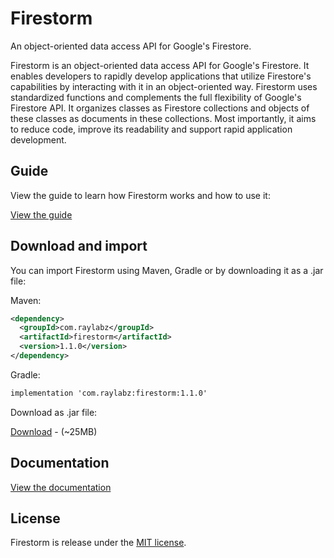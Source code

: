 # Firestorm
An object-oriented data access API for Google's Firestore.

Firestorm is an object-oriented data access API for Google's Firestore. It enables developers to rapidly develop 
applications that utilize Firestore's capabilities by interacting with it in an object-oriented way. Firestorm uses
 standardized functions and complements the full flexibility of Google's Firestore API. It organizes classes as Firestore
  collections and objects of these classes as documents in these collections. Most importantly, it aims to reduce code, 
  improve its readability and support rapid application development.


## Guide

View the guide to learn how Firestorm works and how to use it:

[View the guide](https://raylabz.github.io/Firestorm/)

## Download and import

You can import Firestorm using Maven, Gradle or by downloading it as a .jar file:

Maven:

```xml
<dependency>
  <groupId>com.raylabz</groupId>
  <artifactId>firestorm</artifactId>
  <version>1.1.0</version>
</dependency>
```

Gradle:
```xml
implementation 'com.raylabz:firestorm:1.1.0'
```

Download as .jar file:

[Download](https://github.com/RayLabz/Firestorm/raw/master/jar/Firestorm-1.1.0.jar) - (~25MB)

## Documentation

[View the documentation](https://raylabz.github.io/Firestorm/javadoc)

## License
Firestorm is release under the [MIT license](https://github.com/RayLabz/Firestorm/blob/master/LICENSE).
